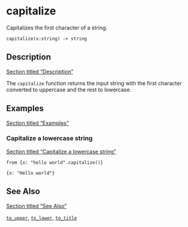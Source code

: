 # capitalize

Capitalizes the first character of a string.

```tql
capitalize(x:string) -> string
```

## Description

[Section titled “Description”](#description)

The `capitalize` function returns the input string with the first character converted to uppercase and the rest to lowercase.

## Examples

[Section titled “Examples”](#examples)

### Capitalize a lowercase string

[Section titled “Capitalize a lowercase string”](#capitalize-a-lowercase-string)

```tql
from {x: "hello world".capitalize()}
```

```tql
{x: "Hello world"}
```

## See Also

[Section titled “See Also”](#see-also)

[`to_upper`](/reference/functions/to_upper), [`to_lower`](/reference/functions/to_lower), [`to_title`](/reference/functions/to_title)